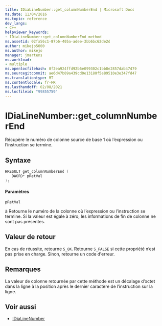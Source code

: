 ```yaml
---
title: IDiaLineNumber::get_columnNumberEnd | Microsoft Docs
ms.date: 11/04/2016
ms.topic: reference
dev_langs:
- C++
helpviewer_keywords:
- IDiaLineNumber::get_columnNumberEnd method
ms.assetid: 02fa56c1-87b6-405a-adee-3bb6bc62de2d
author: mikejo5000
ms.author: mikejo
manager: jmartens
ms.workload:
- multiple
ms.openlocfilehash: 0f2ea924ffd92b6e099302c1bb8e2857dab47479
ms.sourcegitcommit: ae6d47b09a439cd0e13180f5e89510e3e347fd47
ms.translationtype: MT
ms.contentlocale: fr-FR
ms.lasthandoff: 02/08/2021
ms.locfileid: "99855759"
---
```

# <a name="idialinenumberget_columnnumberend"></a>IDiaLineNumber::get_columnNumberEnd
Récupère le numéro de colonne source de base 1 où l’expression ou l’instruction se termine.

## <a name="syntax"></a>Syntaxe

```C++
HRESULT get_columnNumberEnd ( 
   DWORD* pRetVal
);
```

#### <a name="parameters"></a>Paramètres
 `pRetVal`

à Retourne le numéro de la colonne où l’expression ou l’instruction se termine. Si la valeur est égale à zéro, les informations de fin de colonne ne sont pas présentes.

## <a name="return-value"></a>Valeur de retour
 En cas de réussite, retourne `S_OK`. Retourne `S_FALSE` si cette propriété n’est pas prise en charge. Sinon, retourne un code d'erreur.

## <a name="remarks"></a>Remarques
 La valeur de colonne retournée par cette méthode est un décalage d’octet dans la ligne à la position après le dernier caractère de l’instruction sur la ligne.

## <a name="see-also"></a>Voir aussi
- [IDiaLineNumber](../../debugger/debug-interface-access/idialinenumber.md)